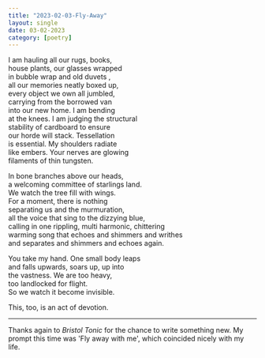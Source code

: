 ```yaml
---
title: "2023-02-03-Fly-Away"
layout: single
date: 03-02-2023
category: [poetry]
---
```


I am hauling all our rugs, books,  
house plants, our glasses wrapped   
in bubble wrap and old duvets ,  
all our memories neatly boxed up,    
every object we own all jumbled,    
carrying from the borrowed van    
into our new home. I am bending    
at the knees. I am judging the structural  
stability of cardboard to ensure  
our horde will stack. Tessellation  
is essential. My shoulders radiate  
like embers. Your nerves are glowing  
filaments of thin tungsten.  

In bone branches above our heads,  
a welcoming committee of starlings land.  
We watch the tree fill with wings.   
For a moment, there is nothing  
separating us and the murmuration,  
all the voice that sing to the dizzying blue,  
calling in one rippling, multi harmonic, chittering  
warming song that echoes and shimmers and writhes  
and separates and shimmers and echoes again.

You take my hand. One small body leaps  
and falls upwards, soars up, up into  
the vastness. We are too heavy,  
too landlocked for flight.  
So we watch it become invisible.  

This, too, is an act of devotion.

---

Thanks again to *Bristol Tonic* for the chance to write something new. My prompt this time was 'Fly away with me', which coincided nicely with my life.
